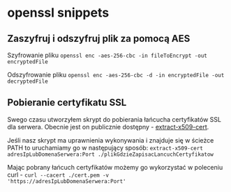 # openssl snippets

## Zaszyfruj i odszyfruj plik za pomocą AES

Szyfrowanie pliku `openssl enc -aes-256-cbc -in fileToEncrypt -out encryptedFile`

Odszyfrowanie pliku `openssl enc -aes-256-cbc -d -in encryptedFile -out decryptedFile`

## Pobieranie certyfikatu SSL

Swego czasu utworzyłem skrypt do pobierania łańcucha certyfikatów SSL dla serwera.
Obecnie jest on publicznie dostępny - [extract-x509-cert](https://gist.github.com/morawskim/b53c0addae9a8ce59cbb82565ce0f290).

Jeśli nasz skrypt ma uprawnienia wykonywania i znajduje się w ścieżce PATH to uruchamiamy go w następujący sposób:
`extract-x509-cert adresIpLubDomenaSerwera:Port ./plikGdzieZapisacLancuchCertyfikatow`

Mając pobrany łańcuch certyfikatów możemy go wykorzystać w poleceniu curl - `curl --cacert ./cert.pem -v 'https://adresIpLubDomenaSerwera:Port'`
